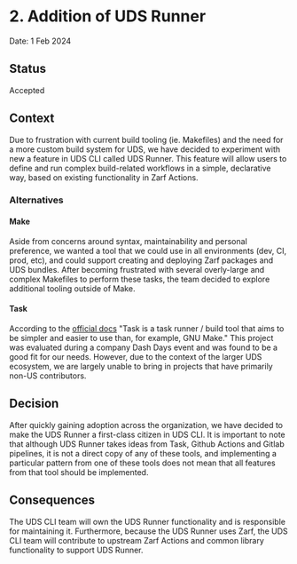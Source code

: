 # 2. Addition of UDS Runner

Date: 1 Feb 2024

## Status
Accepted

## Context

Due to frustration with current build tooling (ie. Makefiles) and the need for a more custom build system for UDS, we have decided to experiment with new a feature in UDS CLI called UDS Runner. This feature will allow users to define and run complex build-related workflows in a simple, declarative way, based on existing functionality in Zarf Actions.

### Alternatives

#### Make
Aside from concerns around syntax, maintainability and personal preference, we wanted a tool that we could use in all environments (dev, CI, prod, etc), and could support creating and deploying Zarf packages and UDS bundles. After becoming frustrated with several overly-large and complex Makefiles to perform these tasks, the team decided to explore additional tooling outside of Make.

#### Task
According to the [official docs](https://taskfile.dev/) "Task is a task runner / build tool that aims to be simpler and easier to use than, for example, GNU Make." This project was evaluated during a company Dash Days event and was found to be a good fit for our needs. However, due to the context of the larger UDS ecosystem, we are largely unable to bring in projects that have primarily non-US contributors.

## Decision

After quickly gaining adoption across the organization, we have decided to make the UDS Runner a first-class citizen in UDS CLI. It is important to note that although UDS Runner takes ideas from Task, Github Actions and Gitlab pipelines, it is not a direct copy of any of these tools, and implementing a particular pattern from one of these tools does not mean that all features from that tool should be implemented.


## Consequences

The UDS CLI team will own the UDS Runner functionality and is responsible for maintaining it. Furthermore, because the UDS Runner uses Zarf, the UDS CLI team will contribute to upstream Zarf Actions and common library functionality to support UDS Runner.
